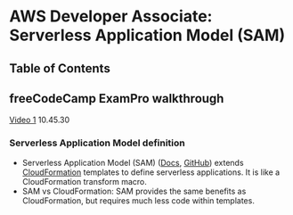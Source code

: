 # AWS Developer Associate: Serverless Application Model (SAM)

## Table of Contents <!-- omit in toc -->

## freeCodeCamp ExamPro walkthrough

[Video 1](https://youtu.be/RrKRN9zRBWs) 10.45.30

### Serverless Application Model definition

- Serverless Application Model (SAM) ([Docs](https://docs.aws.amazon.com/serverless-application-model/latest/developerguide/what-is-sam.html), [GitHub](https://github.com/awslabs/serverless-application-model)) extends [CloudFormation](cloudformation.md) templates to define serverless applications. It is like a CloudFormation transform macro.
- SAM vs CloudFormation: SAM provides the same benefits as CloudFormation, but requires much less code within templates.
